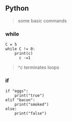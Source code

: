 ## Python

> some basic commands

### while

    C = 5
    while C != 0:
        print(c)
	      c -=1
		
> ^c terminates loops 

### if

    if "eggs":
    	print("true")
    elif "bacon":
    	print("smoked")
    else:
    	print("false")
